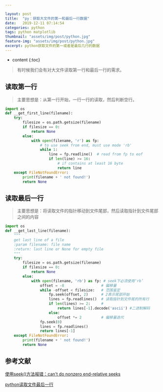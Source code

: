 ```yaml
---

layout: post
title:  "py：获取大文件的第一和最后一行数据"
date:   2019-12-11 07:14:54
categories: python
tags: python matplotlib
thumbnail: "assets/img/post/python.jpg"
feature-img: "assets/img/post/python.jpg"
excerpt: python获取文件的第一或者是最后几行的数据
---
```


* content
{:toc}
> 有时候我们会有对大文件读取第一行和最后一行的需求。



## 读取第一行

> 主要思想是：从第一行开始，一行一行的读取，然后判断空行。

```python
import os
def __get_first_line(filename):
    try:
        filesize = os.path.getsize(filename)
        if filesize == 0:
            return None
        else:
            with open(filename, 'r') as fp: 
                # to use seek from end, must use mode 'rb'
                while 1:
                    line = fp.readline()  # read from fp to eof
                    if len(line) >= 16:     
                        # if contains at least 16 byte
                        return line    
    except FileNotFoundError:
        print(filename + ' not found!')
        return None
```



## 读取最后一行

> 主要思想是：将读取文件的指针移动到文件尾部，然后读取指针到文件尾部之间的内容

```python
import os
def __get_last_line(filename):
    """
    get last line of a file
    :param filename: file name
    :return: last line or None for empty file
    """
    try:
        filesize = os.path.getsize(filename)
        if filesize == 0:
            return None
        else:
            with open(filename, 'rb') as fp: # seek下必须使用‘rb’
                offset = -8                 # 偏移量
                while -offset < filesize:   # 范围鉴定
                    fp.seek(offset, 2)      # 2表示尾部开始
                    lines = fp.readlines()  # 读取指针到文件尾的所有行
                    if len(lines) >= 2:     # 
                        return lines[-1].decode('ascii') #二进制解码
                    else:
                        offset *= 2         # 偏移量迭代
                fp.seek(0)
                lines = fp.readlines()
                return lines[-1]
    except FileNotFoundError:
        print(filename + ' not found!')
        return None
```





## 参考文献

[使用seek()方法报错：can't do nonzero end-relative seeks](https://blog.csdn.net/earthchinagl/article/details/80191966)

[python读取文件最后一行](https://blog.csdn.net/liuweiyuxiang/article/details/93213202)
